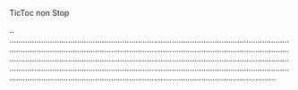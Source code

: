 TicToc non Stop

..
......................................................................................................................................................................................................................................................................................................................................................................................................................................................................................................................................................................................................................................